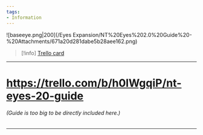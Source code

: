 ```yaml
---
tags:
- Information
---
```


![baseeye.png\|200](/Eyes Expansion/NT%20Eyes%202.0%20Guide%20-%20Attachments/671a20d281dabe5b28aee162.png)

> [!info] [Trello card](https://trello.com/c/xxe5AkmV/5-nt-eyes-20-guide)

---

# https://trello.com/b/h0lWgqiP/nt-eyes-20-guide

###### (Guide is too big to be directly included here.)

---

